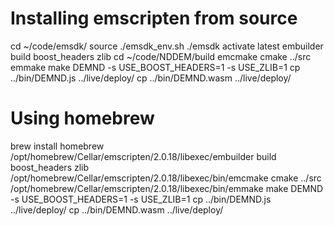 # Installing emscripten from source
cd ~/code/emsdk/
source ./emsdk_env.sh
./emsdk activate latest
embuilder build boost_headers zlib
cd ~/code/NDDEM/build
emcmake cmake ../src
emmake make DEMND -s USE_BOOST_HEADERS=1 -s USE_ZLIB=1
cp ../bin/DEMND.js ../live/deploy/
cp ../bin/DEMND.wasm ../live/deploy/

# Using homebrew
brew install homebrew
/opt/homebrew/Cellar/emscripten/2.0.18/libexec/embuilder build boost_headers zlib
/opt/homebrew/Cellar/emscripten/2.0.18/libexec/bin/emcmake cmake ../src
/opt/homebrew/Cellar/emscripten/2.0.18/libexec/bin/emmake make DEMND -s USE_BOOST_HEADERS=1 -s USE_ZLIB=1
cp ../bin/DEMND.js ../live/deploy/
cp ../bin/DEMND.wasm ../live/deploy/
